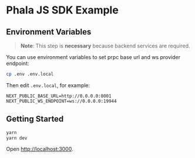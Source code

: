 # Phala JS SDK Example

## Environment Variables

> **Note**: This step is **necessary** because backend services are required.

You can use environment variables to set prpc base url and ws provider endpoint:

```bash
cp .env .env.local
```

Then edit `.env.local`, for example:

```plain
NEXT_PUBLIC_BASE_URL=http://0.0.0.0:8001
NEXT_PUBLIC_WS_ENDPOINT=ws://0.0.0.0:19944
```

## Getting Started

```bash
yarn
yarn dev
```

Open [http://localhost:3000](http://localhost:3000).
